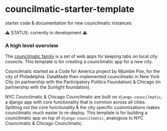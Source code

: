 # councilmatic-starter-template
starter code &amp; documentation for new councilmatic instances

:warning: STATUS: currently in development :warning:

### A high level overview

The [councilmatic family](https://www.councilmatic.org/) is a set of web apps for keeping tabs on local city councils. This template is for creating a councilmatic app for a new city.

Councilmatic started as a Code for America project by Mjumbe Poe, for the city of Philadelphia. DataMade then implemented councilmatic in New York City (in partnership with the Participatory Politics Foundation) & Chicago (in partnership with the Sunlight foundation).

NYC Councilmatic & Chicago Councilmatic are built on `django-councilmatic`, a django app with core functionality that is common across all cities. Splitting out the core functionality & the city specific customizations makes councilmatic much easier to re-deploy. This template is for building a councilmatic app on top of `django-councilmatic`, analogous to NYC Councimatic & Chicago Councilmatic.
